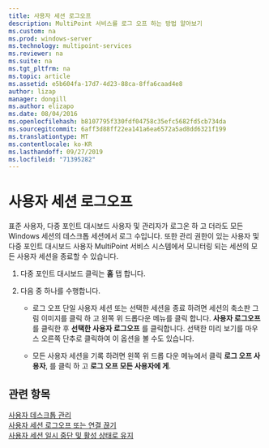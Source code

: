 ```yaml
---
title: 사용자 세션 로그오프
description: MultiPoint 서비스를 로그 오프 하는 방법 알아보기
ms.custom: na
ms.prod: windows-server
ms.technology: multipoint-services
ms.reviewer: na
ms.suite: na
ms.tgt_pltfrm: na
ms.topic: article
ms.assetid: e5b604fa-17d7-4d23-88ca-8ffa6caad4e8
author: lizap
manager: dongill
ms.author: elizapo
ms.date: 08/04/2016
ms.openlocfilehash: b8107795f330fdf04758c35efc5682fd5cb734da
ms.sourcegitcommit: 6aff3d88ff22ea141a6ea6572a5ad8dd6321f199
ms.translationtype: MT
ms.contentlocale: ko-KR
ms.lasthandoff: 09/27/2019
ms.locfileid: "71395282"
---
```

# <a name="log-off-user-sessions"></a>사용자 세션 로그오프
표준 사용자, 다중 포인트 대시보드 사용자 및 관리자가 로그온 하 고 더라도 모든 Windows 세션의 데스크톱 세션에서 로그 수입니다. 또한 관리 권한이 있는 사용자 및 다중 포인트 대시보드 사용자 MultiPoint 서비스 시스템에서 모니터링 되는 세션의 모든 사용자 세션을 종료할 수 있습니다.  
  
1.  다중 포인트 대시보드 클릭는 **홈** 탭 합니다.  
  
2.  다음 중 하나를 수행합니다.  
  
    -   로그 오프 단일 사용자 세션 또는 선택한 세션을 종료 하려면 세션의 축소판 그림 이미지를 클릭 하 고 왼쪽 위 드롭다운 메뉴를 클릭 합니다. **사용자 로그오프**를 클릭한 후 **선택한 사용자 로그오프** 를 클릭합니다. 선택한 미리 보기를 마우스 오른쪽 단추로 클릭하여 이 옵션을 볼 수도 있습니다.
  
    -   모든 사용자 세션을 기록 하려면 왼쪽 위 드롭 다운 메뉴에서 클릭 **로그 오프 사용자**, 를 클릭 하 고 **로그 오프 모든 사용자에 게**.  
  
## <a name="see-also"></a>관련 항목  
[사용자 데스크톱 관리](manage-user-desktops-using-multipoint-dashboard.md)  
[사용자 세션 로그오프 또는 연결 끊기](Log-off-or-Disconnect-User-Sessions.md)  
[사용자 세션 일시 중단 및 활성 상태로 유지](Suspend-and-Leave-User-Session-Active.md)